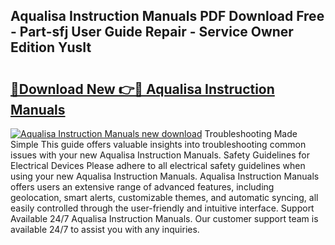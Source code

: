 ## Aqualisa Instruction Manuals PDF Download Free - Part-sfj User Guide Repair - Service Owner Edition YusIt

# <h2><a href="http://bc9833.oget.top/?id=Aqualisa+Instruction+Manuals">🔗Download New 👉🔴 Aqualisa Instruction Manuals</a></h2>

[![Aqualisa Instruction Manuals new download](https://i.imgur.com/5g1atiW.png)](http://bc9833.oget.top/?id=Aqualisa+Instruction+Manuals)
Troubleshooting Made Simple This guide offers valuable insights into troubleshooting common issues with your new Aqualisa Instruction Manuals. Safety Guidelines for Electrical Devices Please adhere to all electrical safety guidelines when using your new Aqualisa Instruction Manuals. Aqualisa Instruction Manuals offers users an extensive range of advanced features, including geolocation, smart alerts, customizable themes, and automatic syncing, all easily controlled through the user-friendly and intuitive interface. Support Available 24/7 Aqualisa Instruction Manuals. Our customer support team is available 24/7 to assist you with any inquiries.

